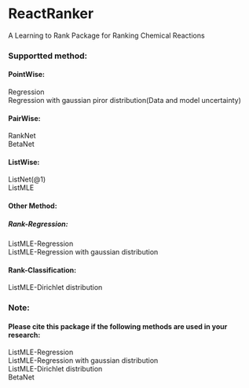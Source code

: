 # ReactRanker
A Learning to Rank Package for Ranking Chemical Reactions

### Supportted method:
#### PointWise:
Regression  
Regression with gaussian piror distribution(Data and model uncertainty)  
#### PairWise:
RankNet  
BetaNet  
#### ListWise:
ListNet(@1)  
ListMLE  
#### Other Method:
##### Rank-Regression:
ListMLE-Regression  
ListMLE-Regression with gaussian distribution  
#### Rank-Classification:
ListMLE-Dirichlet distribution  

### Note:
#### Please cite this package if the following methods are used in your research:  
ListMLE-Regression  
ListMLE-Regression with gaussian distribution  
ListMLE-Dirichlet distribution  
BetaNet  

